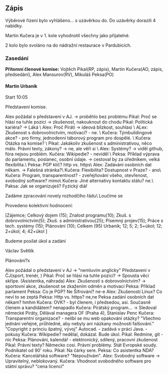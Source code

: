 ## Zápis

Výběrové řízení bylo vyhlášeno... s uzávěrkou do.
Do uzávěrky dorazili 4 nabídky.

Martin Kučera je v 1. kole vyhodnotil všechny jako přijatelné.

2 kolo bylo svoláno na  do nádražní restaurace v Pardubicích.



### Zasedání

**Přítomní členové komise:** Vojtěch Pikal(RP, zápis), Martin Kučera(AO, zápis, předsedání), Alex Mansurov(RV), Mikuláš Peksa(PO)

#### Martin Urbaník
Start 10:05

Představení komise.

Alex požádal o představení v AJ. -> proběhlo bez problému
Pikal: Proč se hlásí na tuhle pozici -> zkušenost, nakouknout do chodu
Pikal: Politická kariéra? -> Láká \\
Alex: Proč Piráti -> ideová blízkost, souhlasí \\
ALex: Zkušenost s dobrovolnictvím, motivací? - ne. \\
Kučera: Týmbuildingové akce? - pro firmy, jednodenní táborový program pro dospělé. \\
Kučera: Otázka na komise? \\
Pikal: Jakákoliv zkušenost s administrativou, něco málo. Právní texty, zákony? -> ne, ale věří si \\
Alex: Systémy? -> viděl github, fóra nejsou problém. Kučera: Wikipedie? - neviděl \\
Peksa: Příklad výprava do parlamentu, poslanec, osobní údaje. -> cestoval by za úředníkem, velká flexibilita.\\
Peksa: PGP klíč? http vs. https\\
Alex: Zadávání osobních dat někam. -> Falešná stránka?\\
Kučera: Flexibilita? Dostupnost v Praze? - ano\\
Kučera: Program, transparentnost? - zveřejňování všeho, otevřenost, svobodný software? mimo\\
Kučera: Jiné alternativy kontaktu státu? ne.\\
Paksa: Jak se organizuješ? Fyzický diář

Zadáme zpracování novely rozhodčího řádu\\
Loučíme se

Provedeno kolektivní hodnocení:

[Zájemce; Celkový dojem (15); Znalost programu(10); Zkuš. s dobrovolnictvím(5); Zkuš. s administrativou(25); Písemný projev(15); Práce s tech. systémy (15); Plánování (10); Celkem (95) 
Urbaník; 12; 5; 2; 5+úkol; 12; 2+úkol; 4; 42+úkol ]


Budeme posílat úkol a zadání

Václav Světlík

Plánování?x

Alex požádal o představení v AJ -> "nemluvím anglicky"
Představení v ČJ(sport, trenér, )
Pikal: Proč se hlásí na tuhle pozici? -> Spousta věcí skřípe. 
(Asistentka, náhrada)
Alex: Zkušenosti s dobrovolnictvím? -> sportovní akce, zkušenost se zkažením odměn a motivací
Peksa: Příklad parlament
Peksa: Co je PGP? Ne Šifrování? ne-e
Alex: Zkušenosti Linux? Co neví to se zeptá
Peksa: Http vs. https? ne,ne
Peksa zadání osobních dat někam? hmhm
Kučera: OVK? - byl členem, i předsedou, asi. Současně členem a kandidátem? nenapadlo
Kučera: Pirátský program... -> Sledoval německé Piráty, Dělával managera OF (Praha 4), Stanislav Penc
Kučera: Transparentní organizace? - nelíbí se mu web
opakování otázky? "Všechno jednání veřejné, průhledné, aby nebyly ani názkany možnosti falšování."
"Copyright z princiu špatný, vývoj"
Autocad. - zadává v práci Java. - pokusy
Kučera: Wikipedie? nedělal, dokázal. Bude úkol.
Pikal: Redmine, git - nic
Peksa: Plánování, kalendář - elektronický, sdílený, pracovní zkušenost
Pikal: Právní texty? Německo cosi. Právní problémy. Stát Evropské soudy. Podnikatel od 90' roku.
Pikal: Na čárky sere.
Peksa: Co asistentka NDA?
Kučera: Kancelářská software? "Nepoužívám".
Alex: Svobodný software -> Upravitelný, neblokovaný.
Kučera: Vhodnost svobodného software pro státní správu? "cena licencí"

